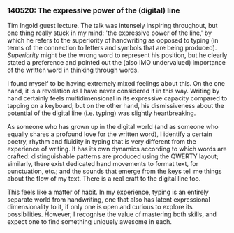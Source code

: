 ### 140520: The expressive power of the (digital) line

Tim Ingold guest lecture. The talk was intensely inspiring throughout, but one thing really stuck in my mind: 'the expressive power of the line,' by which he refers to the superiority of handwriting as opposed to typing (in terms of the connection to letters and symbols that are being produced). *Superiority* might be the wrong word to represent his position, but he clearly stated a preference and pointed out the (also IMO undervalued) importance of the written word in thinking through words.

I found myself to be having extremely mixed feelings about this. On the one hand, it is a revelation as I have never considered it in this way. Writing by hand certainly feels multidimensional in its expressive capacity compared to tapping on a keyboard; but on the other hand, his dismissiveness about the potential of the digital line (i.e. typing) was slightly heartbreaking.

As someone who has grown up in the digital world (and as someone who equally shares a profound love for the written word), I identify a certain poetry, rhythm and fluidity in typing that is very different from the experience of writing. It has its own dynamics according to which words are crafted: distinguishable patterns are produced using the QWERTY layout; similarly, there exist dedicated hand movements to format text, for punctuation, etc.; and the sounds that emerge from the keys tell me things about the flow of my text. There is a real craft to the digital line too.

This feels like a matter of habit. In my experience, typing is an entirely separate world from handwriting, one that also has latent expressional dimensionality to it, if only one is open and curious to explore its possibilities. However, I recognise the value of mastering both skills, and expect one to find something uniquely awesome in each.
